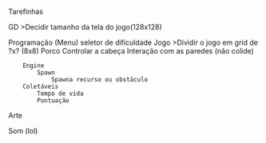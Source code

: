 Tarefinhas

GD
	>Decidir tamanho da tela do jogo(128x128)
	
Programação
	(Menu)
		seletor de dificuldade
	Jogo
		>Dividir o jogo em grid de ?x? (8x8)
		Porco
			Controlar a cabeça
				Interação com as paredes (não colide)


		Engine
			Spawn
				Spawna recurso ou obstáculo
		Coletáveis
			Tempo de vida
			Pontuação
Arte

Som (lol)


